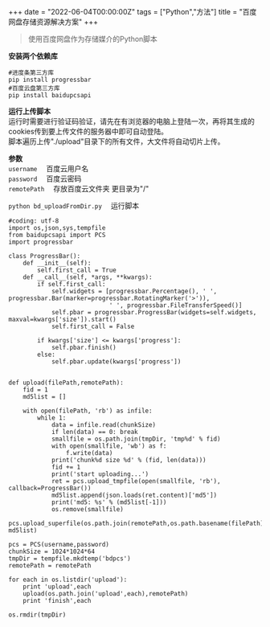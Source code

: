 +++
date = "2022-06-04T00:00:00Z"
tags = ["Python","方法"]
title = "百度网盘存储资源解决方案"
+++

> 使用百度网盘作为存储媒介的Python脚本<!--more-->

**安装两个依赖库**
```
#进度条第三方库
pip install progressbar
#百度云盘第三方库
pip install baidupcsapi
```

**运行上传脚本**  
运行时需要进行验证码验证，请先在有浏览器的电脑上登陆一次，再将其生成的cookies传到要上传文件的服务器中即可自动登陆。  
脚本遍历上传"./upload"目录下的所有文件，大文件将自动切片上传。 
 
**参数**  
`username` 　百度云用户名  
`password` 　百度云密码  
`remotePath` 　存放百度云文件夹 更目录为"/"  

`python bd_uploadFromDir.py` 　运行脚本 
```
#coding: utf-8
import os,json,sys,tempfile
from baidupcsapi import PCS
import progressbar

class ProgressBar():
    def __init__(self):
        self.first_call = True
    def __call__(self, *args, **kwargs):
        if self.first_call:
            self.widgets = [progressbar.Percentage(), ' ', progressbar.Bar(marker=progressbar.RotatingMarker('>')),
                            ' ', progressbar.FileTransferSpeed()]
            self.pbar = progressbar.ProgressBar(widgets=self.widgets, maxval=kwargs['size']).start()
            self.first_call = False

        if kwargs['size'] <= kwargs['progress']:
            self.pbar.finish()
        else:
            self.pbar.update(kwargs['progress'])


def upload(filePath,remotePath):
    fid = 1
    md5list = []

    with open(filePath, 'rb') as infile:
        while 1:
            data = infile.read(chunkSize)
            if len(data) == 0: break
            smallfile = os.path.join(tmpDir, 'tmp%d' % fid)
            with open(smallfile, 'wb') as f:
                f.write(data)
            print('chunk%d size %d' % (fid, len(data)))
            fid += 1
            print('start uploading...')
            ret = pcs.upload_tmpfile(open(smallfile, 'rb'), callback=ProgressBar())
            md5list.append(json.loads(ret.content)['md5'])
            print('md5: %s' % (md5list[-1]))
            os.remove(smallfile)
    pcs.upload_superfile(os.path.join(remotePath,os.path.basename(filePath)), md5list)

pcs = PCS(username,password)
chunkSize = 1024*1024*64
tmpDir = tempfile.mkdtemp('bdpcs')
remotePath = remotePath

for each in os.listdir('upload'):
    print 'upload',each
    upload(os.path.join('upload',each),remotePath)
    print 'finish',each

os.rmdir(tmpDir)
```
